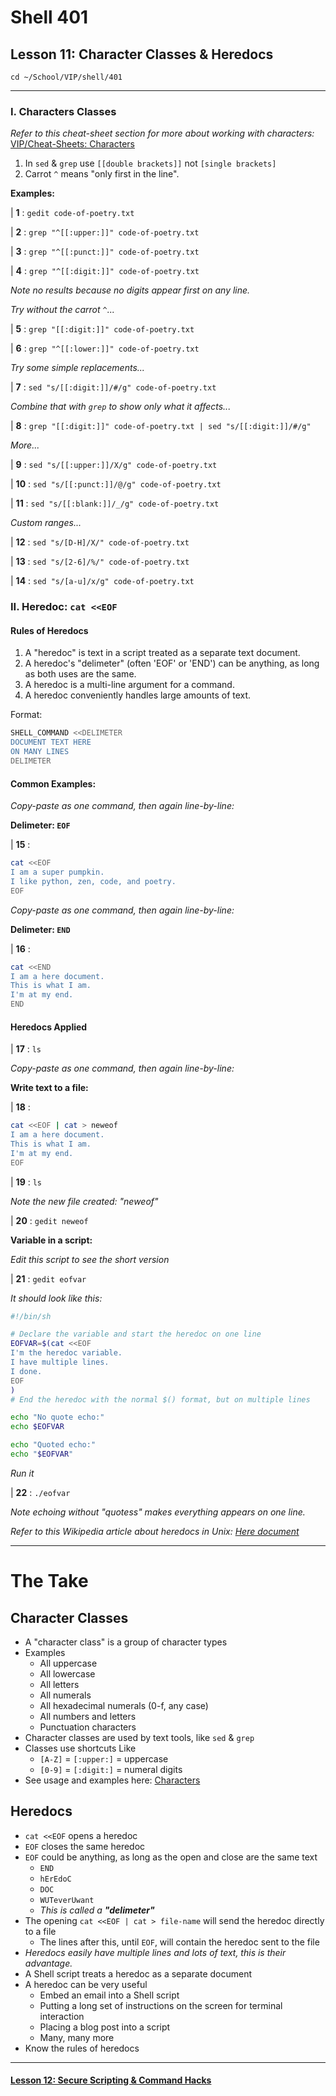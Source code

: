 # Shell 401
## Lesson 11: Character Classes & Heredocs

`cd ~/School/VIP/shell/401`

___

### I. Characters Classes

*Refer to this cheat-sheet section for more about working with characters:* [VIP/Cheat-Sheets: Characters](https://github.com/inkVerb/VIP/blob/master/Cheat-Sheets/Characters.md)

1. In `sed` & `grep` use `[[double brackets]]` not `[single brackets]`
2. Carrot `^` means "only first in the line".

**Examples:**

| **1** : `gedit code-of-poetry.txt`

| **2** : `grep "^[[:upper:]]" code-of-poetry.txt`

| **3** : `grep "^[[:punct:]]" code-of-poetry.txt`

| **4** : `grep "^[[:digit:]]" code-of-poetry.txt`

*Note no results because no digits appear first on any line.*

*Try without the carrot `^`...*

| **5** : `grep "[[:digit:]]" code-of-poetry.txt`

| **6** : `grep "^[[:lower:]]" code-of-poetry.txt`

*Try some simple replacements...*

| **7** : `sed "s/[[:digit:]]/#/g" code-of-poetry.txt`

*Combine that with `grep` to show only what it affects...*

| **8** : `grep "[[:digit:]]" code-of-poetry.txt | sed "s/[[:digit:]]/#/g"`

*More...*

| **9** : `sed "s/[[:upper:]]/X/g" code-of-poetry.txt`

| **10** : `sed "s/[[:punct:]]/@/g" code-of-poetry.txt`

| **11** : `sed "s/[[:blank:]]/_/g" code-of-poetry.txt`

*Custom ranges...*

| **12** : `sed "s/[D-H]/X/" code-of-poetry.txt`

| **13** : `sed "s/[2-6]/%/" code-of-poetry.txt`

| **14** : `sed "s/[a-u]/x/g" code-of-poetry.txt`

### II. Heredoc: `cat <<EOF`

#### Rules of Heredocs
1. A "heredoc" is text in a script treated as a separate text document.
2. A heredoc's "delimeter" (often 'EOF' or 'END') can be anything, as long as both uses are the same.
3. A heredoc is a multi-line argument for a command.
4. A heredoc conveniently handles large amounts of text.

Format:
```sh
SHELL_COMMAND <<DELIMETER
DOCUMENT TEXT HERE
ON MANY LINES
DELIMETER
```

#### Common Examples:

*Copy-paste as one command, then again line-by-line:*

**Delimeter: `EOF`**

| **15** :

```sh
cat <<EOF
I am a super pumpkin.
I like python, zen, code, and poetry.
EOF
```

*Copy-paste as one command, then again line-by-line:*

**Delimeter: `END`**

| **16** :

```sh
cat <<END
I am a here document.
This is what I am.
I'm at my end.
END
```

#### Heredocs Applied

| **17** : `ls`

*Copy-paste as one command, then again line-by-line:*

**Write text to a file:**

| **18** :

```sh
cat <<EOF | cat > neweof
I am a here document.
This is what I am.
I'm at my end.
EOF
```

| **19** : `ls`

*Note the new file created: "neweof"*

| **20** : `gedit neweof`

**Variable in a script:**

*Edit this script to see the short version*

| **21** : `gedit eofvar`

*It should look like this:*

```sh
#!/bin/sh

# Declare the variable and start the heredoc on one line
EOFVAR=$(cat <<EOF
I'm the heredoc variable.
I have multiple lines.
I done.
EOF
)
# End the heredoc with the normal $() format, but on multiple lines

echo "No quote echo:"
echo $EOFVAR

echo "Quoted echo:"
echo "$EOFVAR"
```

*Run it*

| **22** : `./eofvar`

*Note echoing without "quotess" makes everything appears on one line.*

*Refer to this Wikipedia article about heredocs in Unix: [Here document](https://en.wikipedia.org/wiki/Here_document#Unix_shells)*

___

# The Take

## Character Classes
- A "character class" is a group of character types
- Examples
  - All uppercase
  - All lowercase
  - All letters
  - All numerals
  - All hexadecimal numerals (0-f, any case)
  - All numbers and letters
  - Punctuation characters
- Character classes are used by text tools, like `sed` & `grep`
- Classes use shortcuts Like
  - `[A-Z]` = `[:upper:]` = uppercase
  - `[0-9]` = `[:digit:]` = numeral digits
- See usage and examples here: [Characters](https://github.com/inkVerb/VIP/blob/master/Cheat-Sheets/Characters.md)

## Heredocs
- `cat <<EOF` opens a heredoc
- `EOF` closes the same heredoc
- `EOF` could be anything, as long as the open and close are the same text
  - `END`
  - `hErEdoC`
  - `DOC`
  - `WUTeverUwant`
  - *This is called a* ***"delimeter"***
- The opening `cat <<EOF | cat > file-name` will send the heredoc directly to a file
  - The lines after this, until `EOF`, will contain the heredoc sent to the file
- *Heredocs easily have multiple lines and lots of text, this is their advantage.*
- A Shell script treats a heredoc as a separate document
- A heredoc can be very useful
  - Embed an email into a Shell script
  - Putting a long set of instructions on the screen for terminal interaction
  - Placing a blog post into a script
  - Many, many more
- Know the rules of heredocs

___

#### [Lesson 12: Secure Scripting & Command Hacks](https://github.com/inkVerb/vip/blob/master/401-shell/Lesson-12.md)
